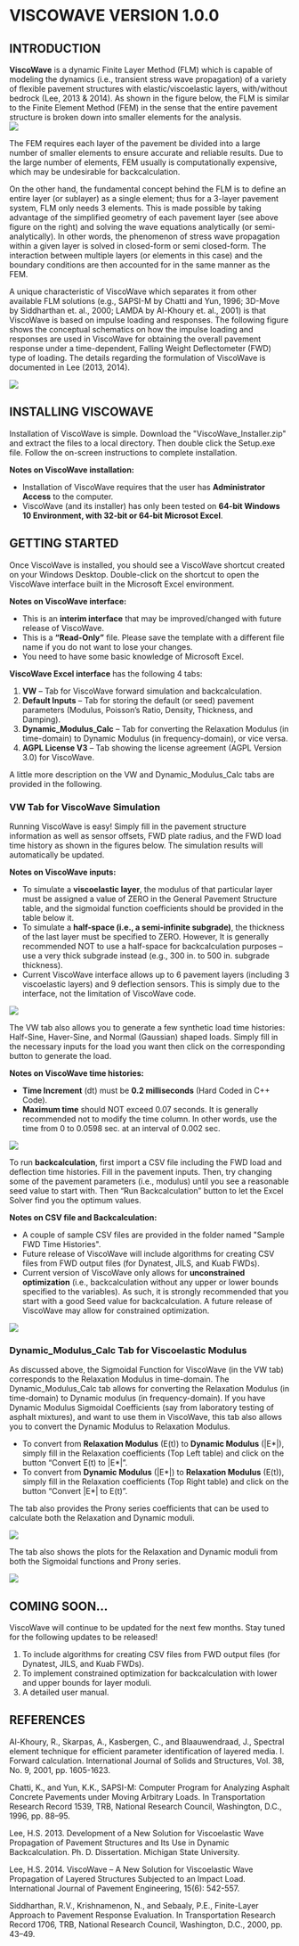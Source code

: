 # VISCOWAVE VERSION 1.0.0

## INTRODUCTION

**ViscoWave** is a dynamic Finite Layer Method (FLM) which is capable of modeling the dynamics (i.e., transient stress wave propagation) of a variety of flexible pavement structures with elastic/viscoelastic layers, with/without bedrock (Lee, 2013 & 2014).  As shown in the figure below, the FLM is similar to the Finite Element Method (FEM) in the sense that the entire pavement structure is broken down into smaller elements for the analysis.  
<img src="Release Notes/Figures/FEM_vs_FLM.jpg" ></img>

The FEM requires each layer of the pavement be divided into a large number of smaller elements to ensure accurate and reliable results.  Due to the large number of elements, FEM usually is computationally expensive, which may be undesirable for backcalculation.  

On the other hand, the fundamental concept behind the FLM is to define an entire layer (or sublayer) as a single element; thus for a 3-layer pavement system, FLM only needs 3 elements.  This is made possible by taking advantage of the simplified geometry of each pavement layer (see above figure on the right) and solving the wave equations analytically (or semi-analytically). In other words, the phenomenon of stress wave propagation within a given layer is solved in closed-form or semi closed-form.  The interaction between multiple layers (or elements in this case) and the boundary conditions are then accounted for in the same manner as the FEM.

A unique characteristic of ViscoWave which separates it from other available FLM solutions (e.g., SAPSI-M by Chatti and Yun, 1996; 3D-Move by Siddharthan et. al., 2000; LAMDA by Al-Khoury et. al., 2001) is that ViscoWave is based on impulse loading and responses. The following figure shows the conceptual schematics on how the impulse loading and responses are used in ViscoWave for obtaining the overall pavement response under a time-dependent, Falling Weight Deflectometer (FWD) type of loading. The details regarding the formulation of ViscoWave is documented in Lee (2013, 2014).

<img src="Release Notes/Figures/Impulse_Load_Response.jpg " ></img>


## INSTALLING VISCOWAVE

Installation of ViscoWave is simple. Download the "ViscoWave_Installer.zip" and extract the files to a local directory. Then double click the Setup.exe file. Follow the on-screen instructions to complete installation.  

**Notes on ViscoWave installation:**
* Installation of ViscoWave requires that the user has **Administrator Access** to the computer.
* ViscoWave (and its installer) has only been tested on **64-bit Windows 10 Environment, with 32-bit or 64-bit Microsot Excel**.

## GETTING STARTED

Once ViscoWave is installed, you should see a ViscoWave shortcut created on your Windows Desktop. Double-click on the shortcut to open the ViscoWave interface built in the Microsoft Excel environment. 

**Notes on ViscoWave interface:**
* This is an **interim interface** that may be improved/changed with future release of ViscoWave.
* This is a **“Read-Only”** file. Please save the template with a different file name if you do not want to lose your changes.
* You need to have some basic knowledge of Microsoft Excel.

**ViscoWave Excel interface** has the following 4 tabs:

1.	**VW** – Tab for ViscoWave forward simulation and backcalculation. 
2.	**Default Inputs** – Tab for storing the default (or seed) pavement parameters (Modulus, Poisson’s Ratio, Density, Thickness, and Damping).
3.	**Dynamic_Modulus_Calc** – Tab for converting the Relaxation Modulus (in time-domain) to Dynamic Modulus (in frequency-domain), or vice versa. 
4.	**AGPL License V3** – Tab showing the license agreement (AGPL Version 3.0) for ViscoWave. 

A little more description on the VW and Dynamic_Modulus_Calc tabs are provided in the following. 

### VW Tab for ViscoWave Simulation

Running ViscoWave is easy!  Simply fill in the pavement structure information as well as sensor offsets, FWD plate radius, and the FWD load time history as shown in the figures below. The simulation results will automatically be updated. 

**Notes on ViscoWave inputs:**
* To simulate a **viscoelastic layer**, the modulus of that particular layer must be assigned a value of ZERO in the General Pavement Structure table, and the sigmoidal function coefficients should be provided in the table below it.
* To simulate a **half-space (i.e., a semi-infinite subgrade)**, the thickness of the last layer must be specified to ZERO. However, It is generally recommended NOT to use a half-space for backcalculation purposes – use a very thick subgrade instead (e.g., 300 in. to 500 in. subgrade thickness).
* Current ViscoWave interface allows up to 6 pavement layers (including 3 viscoelastic layers) and 9 deflection sensors. This is simply due to the interface, not the limitation of ViscoWave code.

<img src="Release Notes/Figures/ViscoWave_Input_Screen.jpg " ></img>

The VW tab also allows you to generate a few synthetic load time histories: Half-Sine, Haver-Sine, and Normal (Gaussian) shaped loads. Simply fill in the necessary inputs for the load you want then click on the corresponding button to generate the load. 

**Notes on ViscoWave time histories:**
* **Time Increment** (dt) must be **0.2 milliseconds** (Hard Coded in C++ Code).
* **Maximum time** should NOT exceed 0.07 seconds. It is generally recommended not to modify the time column. In other words, use the time from 0 to 0.0598 sec. at an interval of 0.002 sec.

<img src="Release Notes/Figures/ViscoWave_TimeHistories.jpg " ></img>


To run **backcalculation**, first import a CSV file including the FWD load and deflection time histories. Fill in the pavement inputs. Then, try changing some of the pavement parameters (i.e., modulus) until you see a reasonable seed value to start with. Then “Run Backcalculation” button to let the Excel Solver find you the optimum values. 

**Notes on CSV file and Backcalculation:**
* A couple of sample CSV files are provided in the folder named "Sample FWD Time Histories".
* Future release of ViscoWave will include algorithms for creating CSV files from FWD output files (for Dynatest, JILS, and Kuab FWDs).
* Current version of ViscoWave only allows for **unconstrained optimization** (i.e., backcalculation without any upper or lower bounds specified to the variables). As such, it is strongly recommended that you start with a good Seed value for backcalculation.  A future release of ViscoWave may allow for constrained optimization.

<img src="Release Notes/Figures/ViscoWave_Defl_Plots.jpg " ></img>

### Dynamic_Modulus_Calc Tab for Viscoelastic Modulus

As discussed above, the Sigmoidal Function for ViscoWave (in the VW tab) corresponds to the Relaxation Modulus in time-domain.  The Dynamic_Modulus_Calc tab allows for converting the Relaxation Modulus (in time-domain) to Dynamic modulus (in frequency-domain). If you have Dynamic Modulus Sigmoidal Coefficients (say from laboratory testing of asphalt mixtures), and want to use them in ViscoWave, this tab also allows you to convert the Dynamic Modulus to Relaxation Modulus. 


* To convert from **Relaxation Modulus** (E(t)) to **Dynamic Modulus** (|E*|), simply fill in the Relaxation coefficients (Top Left table) and click on the button “Convert E(t) to |E*|”.
* To convert from **Dynamic Modulus** (|E*|) to **Relaxation Modulus** (E(t)), simply fill in the Relaxation coefficients (Top Right table) and click on the button “Convert |E*| to E(t)”.

The tab also provides the Prony series coefficients that can be used to calculate both the Relaxation and Dynamic moduli. 

<img src="Release Notes/Figures/Sigmoidal_and_Prony_Coefficients.jpg" ></img>

The tab also shows the plots for the Relaxation and Dynamic moduli from both the Sigmoidal functions and Prony series. 

<img src="Release Notes/Figures/Modulus_Plots.jpg " ></img>


## COMING SOON…

ViscoWave will continue to be updated for the next few months.  Stay tuned for the following updates to be released!

1.	To include algorithms for creating CSV files from FWD output files (for Dynatest, JILS, and Kuab FWDs). 
2.	To implement constrained optimization for backcalculation with lower and upper bounds for layer moduli. 
3.	A detailed user manual. 

## REFERENCES

Al-Khoury, R., Skarpas, A., Kasbergen, C., and Blaauwendraad, J., Spectral element technique for efficient parameter identification of layered media. I. Forward calculation. International Journal of Solids and Structures, Vol. 38, No. 9, 2001, pp. 1605-1623.

Chatti, K., and Yun, K.K., SAPSI-M: Computer Program for Analyzing Asphalt Concrete Pavements under Moving Arbitrary Loads. In Transportation Research Record 1539, TRB, National Research Council, Washington, D.C., 1996, pp. 88–95. 

Lee, H.S. 2013. Development of a New Solution for Viscoelastic Wave Propagation of Pavement Structures and Its Use in Dynamic Backcalculation. Ph. D. Dissertation. Michigan State University. 

Lee, H.S. 2014. ViscoWave – A New Solution for Viscoelastic Wave Propagation of Layered Structures Subjected to an Impact Load. International Journal of Pavement Engineering, 15(6): 542-557.

Siddharthan, R.V., Krishnamenon, N., and Sebaaly, P.E., Finite-Layer Approach to Pavement Response Evaluation. In Transportation Research Record 1706, TRB, National Research Council, Washington, D.C., 2000, pp. 43–49. 
